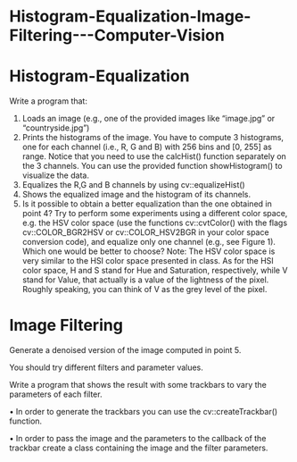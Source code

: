 # Histogram-Equalization-Image-Filtering---Computer-Vision

# Histogram-Equalization

Write a program that:
1. Loads an image (e.g., one of the provided images like “image.jpg” or “countryside.jpg”)
2. Prints the histograms of the image. You have to compute 3 histograms, one for each channel (i.e., R, G and B) with 256 bins and [0, 255] as range. Notice that you need to use the calcHist() function separately on the 3 channels. You can use the provided function showHistogram() to visualize the data.
3. Equalizes the R,G and B channels by using cv::equalizeHist()
4. Shows the equalized image and the histogram of its channels.
5. Is it possible to obtain a better equalization than the one obtained in point 4? Try to perform some experiments using a different color space, e.g. the HSV color space (use the functions cv::cvtColor() with the flags cv::COLOR_BGR2HSV or cv::COLOR_HSV2BGR in your color space conversion code), and equalize only one channel (e.g., see Figure 1). Which one would be better to choose? Note: The HSV color space is very similar to the HSI color space presented in class. As for the HSI color space, H and S stand for Hue and Saturation, respectively, while V stand for Value, that actually is a value of the lightness of the pixel. Roughly speaking, you can think of V as the grey level of the pixel.




# Image Filtering


Generate a denoised version of the image computed in point 5. 

You should try different filters and parameter values.


Write a program that shows the result with some trackbars to vary the parameters of each filter.


• In order to generate the trackbars you can use the cv::createTrackbar() function.


• In order to pass the image and the parameters to the callback of the trackbar create a class
containing the image and the filter parameters.

